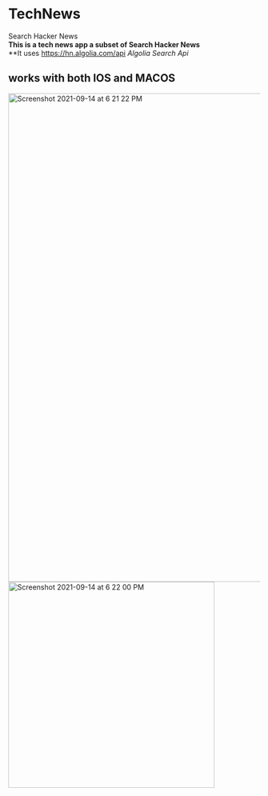 # TechNews
Search Hacker News</br>
**This is a tech news app a subset of Search Hacker News**</br>
**It uses https://hn.algolia.com/api *Algolia Search Api* </br>

## works with both IOS and MACOS

<img width="977" alt="Screenshot 2021-09-14 at 6 21 22 PM" src="https://user-images.githubusercontent.com/62138248/133261312-cce92814-281c-4cc4-83ba-1a9a8c55bd22.png">
</br>
<img width="412" alt="Screenshot 2021-09-14 at 6 22 00 PM" src="https://user-images.githubusercontent.com/62138248/133261416-2cbdcf37-81f7-4c02-a942-a17b9b9d9581.png">


